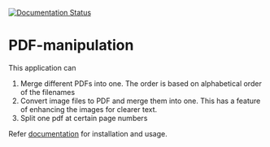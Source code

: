 [![Documentation Status](https://readthedocs.org/projects/pdf-manipulation/badge/?version=latest)](https://pdf-manipulation.readthedocs.io/?badge=latest)

# PDF-manipulation

This application can

1. Merge different PDFs into one. The order is based on alphabetical order of the filenames
2. Convert image files to PDF and merge them into one. This has a feature of enhancing the images for clearer text.
3. Split one pdf at certain page numbers

Refer [documentation](https://readthedocs.org/projects/pdf-manipulation/) for installation and usage.